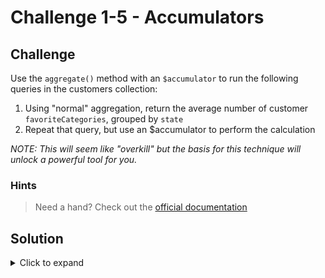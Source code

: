 # Challenge 1-5 - Accumulators

## Challenge

Use the `aggregate()` method with an `$accumulator` to run the following queries in the customers collection:

1. Using "normal" aggregation, return the average number of customer `favoriteCategories`, grouped by `state`
1. Repeat that query, but use an $accumulator to perform the calculation

*NOTE: This will seem like "overkill" but the basis for this technique will unlock a powerful tool for you.*

### Hints

> Need a hand? Check out the [official documentation](https://www.mongodb.com/docs/manual/reference/operator/aggregation/accumulator/)

## Solution

<details>
  <summary>Click to expand</summary>

```javascript
// Average number of favorites, by state
db.customers.aggregate([
  {
    $match: { favoriteCategories: { $exists: true } }
  },
  {
    $group: {
      _id: "$addresses.shipping.state",
      avgFavorites: { $avg: { $size: "$favoriteCategories" } }
    }
  }
])

// Extra Credit: Same as above, but homespun
db.customers.aggregate([
  {
    $match: { favoriteCategories: { $exists: true } }
  },
  {
    $group:
    {
      _id: "$addresses.shipping.state",
      avgFavorites:
      {
        $accumulator:
        {
          // Set the initial state
          init: function () {
            return { count: 0, sum: 0 }
          },

          // Define how to update the state
          accumulate: function (state, numFaves) {
            return {
              count: state.count + 1,
              sum: state.sum + numFaves
            }
          },

          // Argument required by the accumulate function
          accumulateArgs: [{ $size: "$favoriteCategories" }],

          // When the operator performs a merge, add fields from the two states
          merge: function (state1, state2) {
            return {
              count: state1.count + state2.count,
              sum: state1.sum + state2.sum
            }
          },

          // After collecting the results from all documents, calculate the avg
          finalize: function (state) {
            return (state.sum / state.count)
          },
          lang: "js"
        }
      }
    }
  }
])

```

### Expected Output

```javascript
[
  { _id: 'WA', avgFavorites: 1.6666666666666667 },
  { _id: null, avgFavorites: 1 }
]
```

</details>
